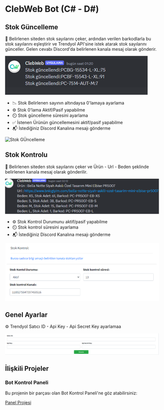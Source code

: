# ClebWeb Bot (C# - D#)

## Stok Güncelleme

🔄 Belirlenen siteden stok sayılarını çeker, ardından verilen barkodlarla bu stok sayılarını eşleştirir ve Trendyol API'sine istek atarak stok sayılarını günceller. Gelen cevabı Discord'da belirlenen kanala mesaj olarak gönderir.

![Stok GÜncelleme](image/ClebWebBot.png)

- 📉 Stok Belirlenen sayının altındaysa 0'lamaya ayarlama
- ⚙️ Stok 0'lama Aktif/Pasif yapabilme
- ⏲️ Stok güncelleme süresini ayarlama
- ✅ İstenen Ürünün güncellemesini aktif/pasif yapabilme
- 📬 İstediğiniz Discord Kanalına mesajı gönderme

![Stok GÜncelleme](image/stokgüncelleme.png)

## Stok Kontrolu

🔄 Belirlenen siteden stok sayılarını çeker ve Ürün - Url - Beden şeklinde belirlenen kanala mesaj olarak gönderilir.

![Stok GÜncelleme](image/clebwebot2.png)

- ⚙️ Stok Kontrol Durumunu aktif/pasif yapabilme
- ⏲️ Stok kontrol süresini ayarlama
- 📬 İstediğiniz Discord Kanalına mesajı gönderme

![Stok GÜncelleme](image/stokkontrol.png)

## Genel Ayarlar

⚙️ Trendyol Satıcı ID - Api Key - Api Secret Key ayarlamaa

![Stok GÜncelleme](image/apiayar.png)

## İlişkili Projeler

### Bot Kontrol Paneli

Bu projenin bir parçası olan Bot Kontrol Paneli'ne göz atabilirsiniz:

[Panel Projesi](https://github.com/matiassingers/awesome-readme)
